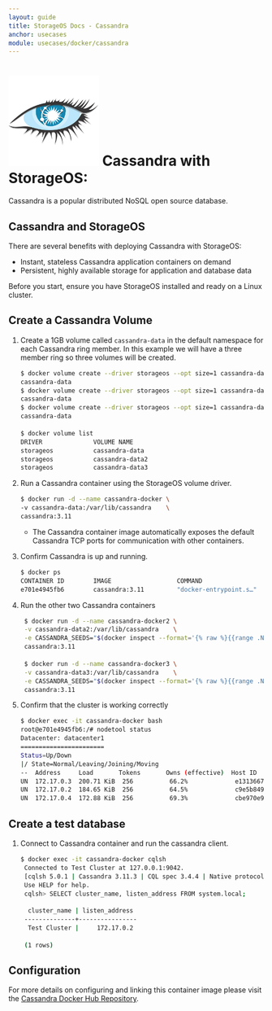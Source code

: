 ```yaml
---
layout: guide
title: StorageOS Docs - Cassandra
anchor: usecases
module: usecases/docker/cassandra
---
```


# ![image](/images/docs/explore/cassandralogo.png) Cassandra with StorageOS:

Cassandra is a popular distributed NoSQL open source database. 

## Cassandra and StorageOS

There are several benefits with deploying Cassandra with StorageOS:

* Instant, stateless Cassandra application containers on demand
* Persistent, highly available storage for application and database data

Before you start, ensure you have StorageOS installed and ready on a Linux
cluster.

## Create a Cassandra Volume

1. Create a 1GB volume called `cassandra-data` in the default namespace for
   each Cassandra ring member. In this example we will have a three member ring so
   three volumes will be created. 

   ```bash
   $ docker volume create --driver storageos --opt size=1 cassandra-data
   cassandra-data
   $ docker volume create --driver storageos --opt size=1 cassandra-data2
   cassandra-data
   $ docker volume create --driver storageos --opt size=1 cassandra-data3
   cassandra-data
   
   $ docker volume list
   DRIVER              VOLUME NAME
   storageos           cassandra-data
   storageos           cassandra-data2
   storageos           cassandra-data3
   ```

1. Run a Cassandra container using the StorageOS volume driver.

   ```bash
   $ docker run -d --name cassandra-docker \
   -v cassandra-data:/var/lib/cassandra    \
   cassandra:3.11
   ```

   * The Cassandra container image automatically exposes the default Cassandra
     TCP ports for communication with other containers.

1. Confirm Cassandra is up and running.

   ```bash
   $ docker ps
   CONTAINER ID        IMAGE                  COMMAND                  CREATED             STATUS                PORTS                                         NAMES
   e701e4945fb6        cassandra:3.11         "docker-entrypoint.s…"   About an hour ago   Up About an hour      7000-7001/tcp, 7199/tcp, 9042/tcp, 9160/tcp   cassandra-docker
   ```

1. Run the other two Cassandra containers

   ```bash
    $ docker run -d --name cassandra-docker2 \
    -v cassandra-data2:/var/lib/cassandra    \
    -e CASSANDRA_SEEDS="$(docker inspect --format='{% raw %}{{range .NetworkSettings.Networks}}{{.IPAddress}}{{end}}{% endraw %}' cassandra-docker)" \
    cassandra:3.11

    $ docker run -d --name cassandra-docker3 \
    -v cassandra-data3:/var/lib/cassandra    \
    -e CASSANDRA_SEEDS="$(docker inspect --format='{% raw %}{{range .NetworkSettings.Networks}}{{.IPAddress}}{{end}}{% endraw %}' cassandra-docker)" \
    cassandra:3.11
   ```
1. Confirm that the cluster is working correctly
    ```bash
    $ docker exec -it cassandra-docker bash
    root@e701e4945fb6:/# nodetool status
    Datacenter: datacenter1
    =======================
    Status=Up/Down
    |/ State=Normal/Leaving/Joining/Moving
    --  Address     Load       Tokens       Owns (effective)  Host ID                               Rack
    UN  172.17.0.3  200.71 KiB  256          66.2%             e1313667-f07a-4c96-acb4-9cec76ee39cd  rack1
    UN  172.17.0.2  184.65 KiB  256          64.5%             c9e5b849-8b5c-4f2c-af88-e078d08ea1e1  rack1
    UN  172.17.0.4  172.88 KiB  256          69.3%             cbe970e9-3207-412b-916b-844a0123cf08  rack1
    ```

## Create a test database

1. Connect to Cassandra container and run the cassandra client.

   ```bash
   $ docker exec -it cassandra-docker cqlsh
    Connected to Test Cluster at 127.0.0.1:9042.
    [cqlsh 5.0.1 | Cassandra 3.11.3 | CQL spec 3.4.4 | Native protocol v4]
    Use HELP for help.
    cqlsh> SELECT cluster_name, listen_address FROM system.local;

     cluster_name | listen_address
    --------------+----------------
     Test Cluster |     172.17.0.2

    (1 rows)
   ```

## Configuration

For more details on configuring and linking this container image please visit
the [Cassandra Docker Hub Repository](https://hub.docker.com/_/cassandra/).
